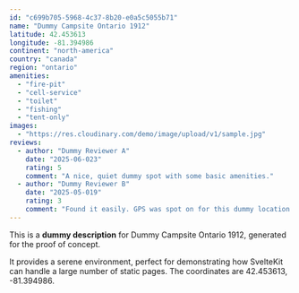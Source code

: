 ```yaml
---
id: "c699b705-5968-4c37-8b20-e0a5c5055b71"
name: "Dummy Campsite Ontario 1912"
latitude: 42.453613
longitude: -81.394986
continent: "north-america"
country: "canada"
region: "ontario"
amenities:
  - "fire-pit"
  - "cell-service"
  - "toilet"
  - "fishing"
  - "tent-only"
images:
  - "https://res.cloudinary.com/demo/image/upload/v1/sample.jpg"
reviews:
  - author: "Dummy Reviewer A"
    date: "2025-06-023"
    rating: 5
    comment: "A nice, quiet dummy spot with some basic amenities."
  - author: "Dummy Reviewer B"
    date: "2025-05-019"
    rating: 3
    comment: "Found it easily. GPS was spot on for this dummy location."
---
```


This is a **dummy description** for Dummy Campsite Ontario 1912, generated for the proof of concept.

It provides a serene environment, perfect for demonstrating how SvelteKit can handle a large number of static pages. The coordinates are 42.453613, -81.394986.
